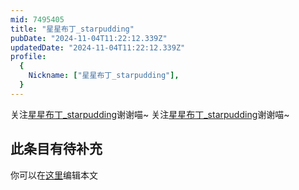 ```yaml
---
mid: 7495405
title: "星星布丁_starpudding"
pubDate: "2024-11-04T11:22:12.339Z"
updatedDate: "2024-11-04T11:22:12.339Z"
profile:
  {
    Nickname: ["星星布丁_starpudding"],
  }
---
```


关注[星星布丁_starpudding](https://space.bilibili.com/7495405)谢谢喵~ 关注[星星布丁_starpudding](https://space.bilibili.com/7495405)谢谢喵~

## 此条目有待补充
你可以在[这里](https://github.com/Yuhanawa/VTuber.ICU/edit/master/src/content/v/星星布丁_starpudding/index.md)编辑本文
